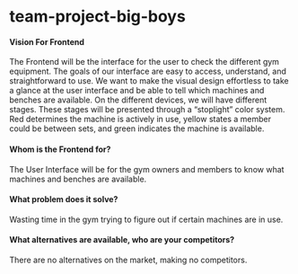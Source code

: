 # team-project-big-boys

#### Vision For Frontend
The Frontend will be the interface for the user to check the different gym equipment. The goals of our interface are easy to access, understand, and straightforward to use. We want to make the visual design effortless to take a glance at the user interface and be able to tell which machines and benches are available. On the different devices, we will have different stages. These stages will be presented through a “stoplight” color system. Red determines the machine is actively in use, yellow states a member could be between sets, and green indicates the machine is available.
#### Whom is the Frontend for?
The User Interface will be for the gym owners and members to know what machines and benches are available.
#### What problem does it solve?
Wasting time in the gym trying to figure out if certain machines are in use.
#### What alternatives are available, who are your competitors?
There are no alternatives on the market, making no competitors.
